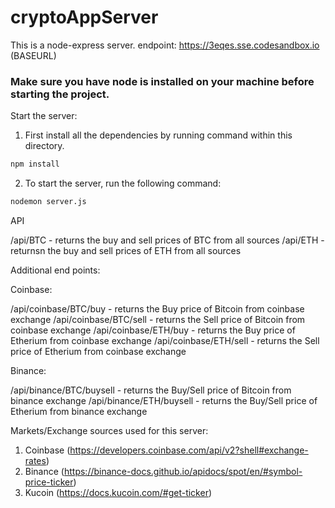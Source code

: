 # cryptoAppServer

This is a node-express server.
endpoint: https://3eqes.sse.codesandbox.io (BASEURL)


### Make sure you have node is installed on your machine before starting the project.

Start the server:

1) First install all the dependencies by running command within this directory.
 ```bash
 npm install
 ```

2) To start the server, run the following command: 
```bash
nodemon server.js
```

API

/api/BTC - returns the buy and sell prices of BTC from all sources
/api/ETH - returnsn the buy and sell prices of ETH from all sources

Additional end points:

Coinbase:

/api/coinbase/BTC/buy - returns the Buy price of Bitcoin from coinbase exchange
/api/coinbase/BTC/sell - returns the Sell price of Bitcoin from coinbase exchange
/api/coinbase/ETH/buy - returns the Buy price of Etherium from coinbase exchange
/api/coinbase/ETH/sell - returns the Sell price of Etherium from coinbase exchange

Binance:

/api/binance/BTC/buysell - returns the Buy/Sell price of Bitcoin from binance exchange
/api/binance/ETH/buysell - returns the Buy/Sell price of Etherium from binance exchange

Markets/Exchange sources used for this server:

1. Coinbase (https://developers.coinbase.com/api/v2?shell#exchange-rates)
2. Binance (https://binance-docs.github.io/apidocs/spot/en/#symbol-price-ticker)
3. Kucoin (https://docs.kucoin.com/#get-ticker)

